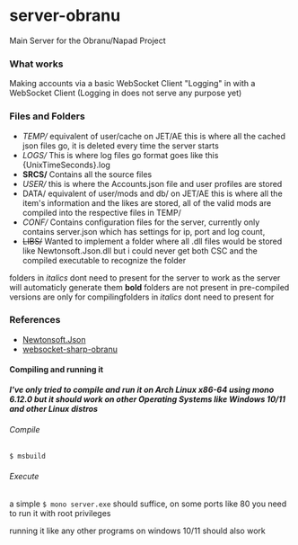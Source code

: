 # server-obranu

Main Server for the Obranu/Napad Project

### What works

Making accounts via a basic WebSocket Client
"Logging" in with a WebSocket Client (Logging in does not serve any purpose yet)

### Files and Folders

* *TEMP/* equivalent of user/cache on JET/AE this is where all the cached json files go, it is deleted every time the server starts
* *LOGS/* This is where log files go format goes like this  {UnixTimeSeconds}.log
* **SRCS/**  Contains all the source files
* *USER/* this is where the Accounts.json file and user profiles are stored
* DATA/ equivalent of user/mods and db/ on JET/AE this is where all the item's information and the likes are stored, all of the valid mods are compiled into the respective files in TEMP/
* *CONF/* Contains configuration files for the server, currently only contains server.json which has settings for ip, port and log count,
* ~~LIBS/~~ Wanted to implement a folder where all .dll files would be stored like Newtonsoft.Json.dll but i could never get both CSC and the compiled executable to recognize the folder

folders in  *italics* dont need to present for the server to work as the server will automaticly generate them
**bold** folders are not present in pre-compiled versions are only for compilingfolders in  *italics* dont need to present for

### References

* [Newtonsoft.Json](https://github.com/JamesNK/Newtonsoft.Json)
* [websocket-sharp-obranu](https://github.com/pixelkingliam/websocket-sharp-obranu)

#### Compiling and running it

***I've only tried to compile and run it on Arch Linux x86-64 using mono 6.12.0 but it should work on other Operating Systems like Windows 10/11 and other Linux distros***

###### Compile

`$ msbuild`

###### Execute

a simple `$ mono server.exe` should suffice, on some ports like 80 you need to run it with root privileges

running it like any other programs on windows 10/11 should also work